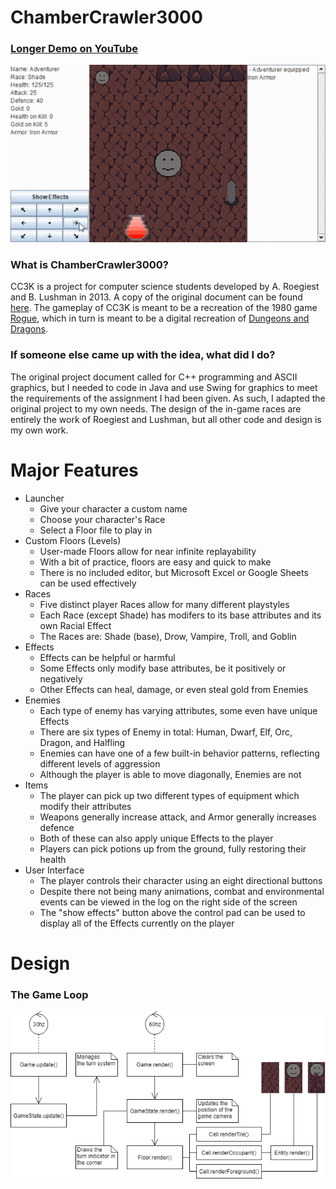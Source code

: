 # ChamberCrawler3000 #

### [Longer Demo on YouTube](https://www.youtube.com/watch?v=q6o92FsPy-w)

![Demo GIF 1](https://github.com/MitchellTFord/CC3K/blob/master/doc/images/CC3K%20Demo%201.gif)

### What is ChamberCrawler3000? ###
CC3K is a project for computer science students developed by A. Roegiest and B. Lushman in 2013. A copy of the original document can be found [here](https://github.com/MitchellTFord/CC3K/blob/master/doc/cc3k%20assignment%20doc.pdf). The gameplay of CC3K is meant to be a recreation of the 1980 game [Rogue](https://en.wikipedia.org/wiki/Rogue_(video_game)), which in turn is meant to be a digital recreation of [Dungeons and Dragons](https://en.wikipedia.org/wiki/Dungeons_%26_Dragons).

### If someone else came up with the idea, what did I do? ###
The original project document called for C++ programming and ASCII graphics, but I needed to code in Java and use Swing for graphics to meet the requirements of the assignment I had been given. As such, I adapted the original project to my own needs. The design of the in-game races are entirely the work of Roegiest and Lushman, but all other code and design is my own work.

# Major Features #
* Launcher
  * Give your character a custom name
  * Choose your character's Race
  * Select a Floor file to play in
* Custom Floors (Levels)
  * User-made Floors allow for near infinite replayability
  * With a bit of practice, floors are easy and quick to make
  * There is no included editor, but Microsoft Excel or Google Sheets can be used effectively
* Races
  * Five distinct player Races allow for many different playstyles
  * Each Race (except Shade) has modifers to its base attributes and its own Racial Effect
  * The Races are: Shade (base), Drow, Vampire, Troll, and Goblin
* Effects
  * Effects can be helpful or harmful
  * Some Effects only modify base attributes, be it positively or negatively
  * Other Effects can heal, damage, or even steal gold from Enemies
* Enemies
  * Each type of enemy has varying attributes, some even have unique Effects
  * There are six types of Enemy in total: Human, Dwarf, Elf, Orc, Dragon, and Halfling
  * Enemies can have one of a few built-in behavior patterns, reflecting different levels of aggression
  * Although the player is able to move diagonally, Enemies are not
* Items
  * The player can pick up two different types of equipment which modify their attributes
  * Weapons generally increase attack, and Armor generally increases defence
  * Both of these can also apply unique Effects to the player
  * Players can pick potions up from the ground, fully restoring their health
* User Interface
  * The player controls their character using an eight directional buttons
  * Despite there not being many animations, combat and environmental events can be viewed in the log on the right side of the screen
  * The "show effects" button above the control pad can be used to display all of the Effects currently on the player

# Design #
### The Game Loop ###
![Game Loop](https://github.com/MitchellTFord/CC3K/blob/master/doc/images/game%20loop.png)
